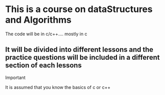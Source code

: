 # This is a course on dataStructures and Algorithms

The code will be in c/c++.... mostly in c

## It will be divided into different lessons and the practice questions will be included in a different section of each lessons

> [!IMPORTANT]
> It is assumed that you know the basics of c or c++
